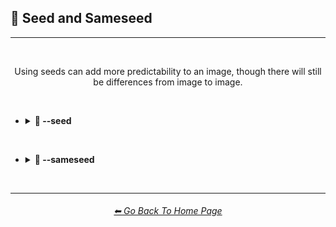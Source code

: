 <h2>🌱 Seed and Sameseed</h2>

<hr><!--------------->

<br>

<div align="center">

Using seeds can add more predictability to an image, though there will still be differences from image to image.

</div>

<br>

- <details><summary><b>🌱 --seed</summary></b><p><div align="center">

    <table>
        <tr align=center valign=middle>
            <th width=175></th>
            <th>Midjourney V1</th>
            <th>Midjourney V2</th>
            <th>Midjourney V3</th>
        </tr>
        <tr align=center valign=middle>
            <th>--seed 1</th>
            <td><img src="https://github.com/willwulfken/MidJourney-Styles-and-Keywords-Reference/blob/main/Images/MJ_V1/Summary_Images/Seed_and_Sameseed/Seed/sphere_seed_1.png?raw=true" width="256" /></td>
            <td><img src="https://github.com/willwulfken/MidJourney-Styles-and-Keywords-Reference/blob/main/Images/MJ_V2/Summary_Images/Seed_and_Sameseed/Seed/sphere_seed_1.png?raw=true" width="256" /></td>
            <td><img src="https://github.com/willwulfken/MidJourney-Styles-and-Keywords-Reference/blob/main/Images/MJ_V3/Summary_Images/Seed_and_Sameseed/Seed/sphere_seed_1.png?raw=true" width="256" /></td>
        </tr>
        <tr align=center valign=middle>
            <th>--seed 4775</th>
            <td><img src="https://github.com/willwulfken/MidJourney-Styles-and-Keywords-Reference/blob/main/Images/MJ_V1/Summary_Images/Seed_and_Sameseed/Seed/sphere_seed_4775.png?raw=true" width="256" /></td>
            <td><img src="https://github.com/willwulfken/MidJourney-Styles-and-Keywords-Reference/blob/main/Images/MJ_V2/Summary_Images/Seed_and_Sameseed/Seed/sphere_seed_4775.png?raw=true" width="256" /></td>
            <td><img src="https://github.com/willwulfken/MidJourney-Styles-and-Keywords-Reference/blob/main/Images/MJ_V3/Summary_Images/Seed_and_Sameseed/Seed/sphere_seed_4775.png?raw=true" width="256" /></td>
        </tr>
        <tr align=center valign=middle>
            <th>--seed 4776</th>
            <td><img src="https://github.com/willwulfken/MidJourney-Styles-and-Keywords-Reference/blob/main/Images/MJ_V1/Summary_Images/Seed_and_Sameseed/Seed/sphere_seed_4776_(1).png?raw=true" width="256" /></td>
            <td><img src="https://github.com/willwulfken/MidJourney-Styles-and-Keywords-Reference/blob/main/Images/MJ_V2/Summary_Images/Seed_and_Sameseed/Seed/sphere_seed_4776_(1).png?raw=true" width="256" /></td>
            <td><img src="https://github.com/willwulfken/MidJourney-Styles-and-Keywords-Reference/blob/main/Images/MJ_V3/Summary_Images/Seed_and_Sameseed/Seed/sphere_seed_4776_(1).png?raw=true" width="256" /></td>
        </tr>
        <tr align=center valign=middle>
            <th>--seed 4777</th>
            <td><img src="https://github.com/willwulfken/MidJourney-Styles-and-Keywords-Reference/blob/main/Images/MJ_V1/Summary_Images/Seed_and_Sameseed/Seed/sphere_seed_4777.png?raw=true" width="256" /></td>
            <td><img src="https://github.com/willwulfken/MidJourney-Styles-and-Keywords-Reference/blob/main/Images/MJ_V2/Summary_Images/Seed_and_Sameseed/Seed/sphere_seed_4777.png?raw=true" width="256" /></td>
            <td><img src="https://github.com/willwulfken/MidJourney-Styles-and-Keywords-Reference/blob/main/Images/MJ_V3/Summary_Images/Seed_and_Sameseed/Seed/sphere_seed_4777.png?raw=true" width="256" /></td>
        </tr>
        <tr align=center valign=middle>
            <th>--seed 4778</th>
            <td><img src="https://github.com/willwulfken/MidJourney-Styles-and-Keywords-Reference/blob/main/Images/MJ_V1/Summary_Images/Seed_and_Sameseed/Seed/sphere_seed_4778.png?raw=true" width="256" /></td>
            <td><img src="https://github.com/willwulfken/MidJourney-Styles-and-Keywords-Reference/blob/main/Images/MJ_V2/Summary_Images/Seed_and_Sameseed/Seed/sphere_seed_4778.png?raw=true" width="256" /></td>
            <td><img src="https://github.com/willwulfken/MidJourney-Styles-and-Keywords-Reference/blob/main/Images/MJ_V3/Summary_Images/Seed_and_Sameseed/Seed/sphere_seed_4778.png?raw=true" width="256" /></td>
        </tr>
    </table>

</div></p></details>


<br>


- <details><summary><b>🌱 --sameseed</summary></b><p><div align="center">

    <table>
        <tr align=center valign=middle>
            <th width=175></th>
            <th>Midjourney V1</th>
            <th>Midjourney V2</th>
            <th>Midjourney V3</th>
        </tr>
        <tr align=center valign=middle>
            <th>--sameseed 1</th>
            <td><img src="https://github.com/willwulfken/MidJourney-Styles-and-Keywords-Reference/blob/main/Images/MJ_V1/Summary_Images/Seed_and_Sameseed/Sameseed/sphere_sameseed_1.png?raw=true" width="256" /></td>
            <td><img src="https://github.com/willwulfken/MidJourney-Styles-and-Keywords-Reference/blob/main/Images/MJ_V2/Summary_Images/Seed_and_Sameseed/Sameseed/sphere_sameseed_1.png?raw=true" width="256" /></td>
            <td><img src="https://github.com/willwulfken/MidJourney-Styles-and-Keywords-Reference/blob/main/Images/MJ_V3/Summary_Images/Seed_and_Sameseed/Sameseed/sphere_sameseed_1.png?raw=true" width="256" /></td>
        </tr>
        <tr align=center valign=middle>
            <th>--sameseed 4775</th>
            <td><img src="https://github.com/willwulfken/MidJourney-Styles-and-Keywords-Reference/blob/main/Images/MJ_V1/Summary_Images/Seed_and_Sameseed/Sameseed/sphere_sameseed_4775.png?raw=true" width="256" /></td>
            <td><img src="https://github.com/willwulfken/MidJourney-Styles-and-Keywords-Reference/blob/main/Images/MJ_V2/Summary_Images/Seed_and_Sameseed/Sameseed/sphere_sameseed_4775.png?raw=true" width="256" /></td>
            <td><img src="https://github.com/willwulfken/MidJourney-Styles-and-Keywords-Reference/blob/main/Images/MJ_V3/Summary_Images/Seed_and_Sameseed/Sameseed/sphere_sameseed_4775.png?raw=true" width="256" /></td>
        </tr>
        <tr align=center valign=middle>
            <th>--sameseed 4776</th>
            <td><img src="https://github.com/willwulfken/MidJourney-Styles-and-Keywords-Reference/blob/main/Images/MJ_V1/Summary_Images/Seed_and_Sameseed/Sameseed/sphere_sameseed_4776_(1).png?raw=true" width="256" /></td>
            <td><img src="https://github.com/willwulfken/MidJourney-Styles-and-Keywords-Reference/blob/main/Images/MJ_V2/Summary_Images/Seed_and_Sameseed/Sameseed/sphere_sameseed_4776_(1).png?raw=true" width="256" /></td>
            <td><img src="https://github.com/willwulfken/MidJourney-Styles-and-Keywords-Reference/blob/main/Images/MJ_V3/Summary_Images/Seed_and_Sameseed/Sameseed/sphere_sameseed_4776_(1).png?raw=true" width="256" /></td>
        </tr>
        <tr align=center valign=middle>
            <th>--sameseed 4777</th>
            <td><img src="https://github.com/willwulfken/MidJourney-Styles-and-Keywords-Reference/blob/main/Images/MJ_V1/Summary_Images/Seed_and_Sameseed/Sameseed/sphere_sameseed_4777.png?raw=true" width="256" /></td>
            <td><img src="https://github.com/willwulfken/MidJourney-Styles-and-Keywords-Reference/blob/main/Images/MJ_V2/Summary_Images/Seed_and_Sameseed/Sameseed/sphere_sameseed_4777.png?raw=true" width="256" /></td>
            <td><img src="https://github.com/willwulfken/MidJourney-Styles-and-Keywords-Reference/blob/main/Images/MJ_V3/Summary_Images/Seed_and_Sameseed/Sameseed/sphere_sameseed_4777.png?raw=true" width="256" /></td>
        </tr>
        <tr align=center valign=middle>
            <th>--sameseed 4778</th>
            <td><img src="https://github.com/willwulfken/MidJourney-Styles-and-Keywords-Reference/blob/main/Images/MJ_V1/Summary_Images/Seed_and_Sameseed/Sameseed/sphere_sameseed_4778.png?raw=true" width="256" /></td>
            <td><img src="https://github.com/willwulfken/MidJourney-Styles-and-Keywords-Reference/blob/main/Images/MJ_V2/Summary_Images/Seed_and_Sameseed/Sameseed/sphere_sameseed_4778.png?raw=true" width="256" /></td>
            <td><img src="https://github.com/willwulfken/MidJourney-Styles-and-Keywords-Reference/blob/main/Images/MJ_V3/Summary_Images/Seed_and_Sameseed/Sameseed/sphere_sameseed_4778.png?raw=true" width="256" /></td>
        </tr>
    </table>

</div></p></details>


<br>

<hr><!--------------->
<div align="center">
<h6><a href="https://github.com/willwulfken/MidJourney-Styles-and-Keywords-Reference/blob/main/README.md">⬅ Go Back To Home Page</a></h6>
</div>